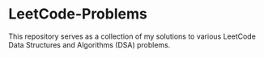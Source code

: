 # LeetCode-Problems
This repository serves as a collection of my solutions to various LeetCode Data Structures and Algorithms (DSA) problems.

